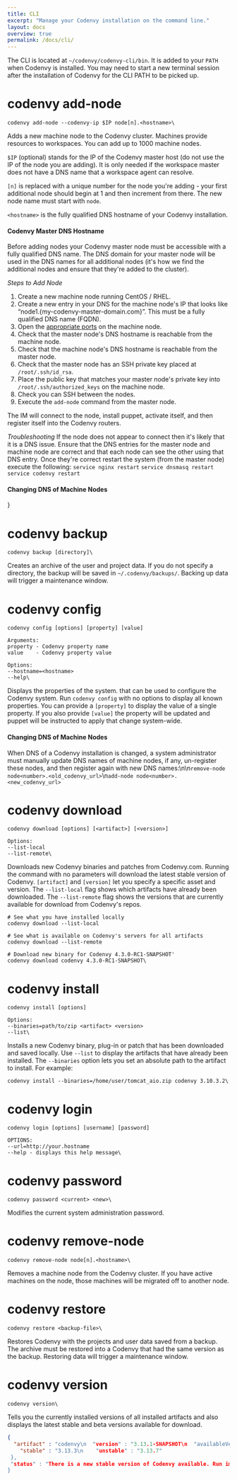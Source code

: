 ```yaml
---
title: CLI
excerpt: "Manage your Codenvy installation on the command line."
layout: docs
overview: true
permalink: /docs/cli/
---
```

The CLI is located at `~/codenvy/codenvy-cli/bin`. It is added to your `PATH` when Codenvy is installed.  You may need to start a new terminal session after the installation of Codenvy for the CLI PATH to be picked up.
# codenvy add-node  

```shell  
codenvy add-node --codenvy-ip $IP node[n].<hostname>\
```
Adds a new machine node to the Codenvy cluster. Machines provide resources to workspaces. You can add up to 1000 machine nodes.

`$IP` (optional) stands for the IP of the Codenvy master host (do not use the IP of the node you are adding). It is only needed if the workspace master does not have a DNS name that a workspace agent can resolve.

`[n]` is replaced with a unique number for the node you're adding - your first additional node should begin at 1 and then increment from there. The new node name must start with `node`.

`<hostname>` is the fully qualified DNS hostname of your Codenvy installation.
#### Codenvy Master DNS Hostname
Before adding nodes your Codenvy master node must be accessible with a fully qualified DNS name. The DNS domain for your master node will be used in the DNS names for all additional nodes (it's how we find the additional nodes and ensure that they're added to the cluster).  

*Steps to Add Node*
1. Create a new machine node running CentOS / RHEL.
2. Create a new entry in your DNS for the machine node's IP that looks like “node1.{my-codenvy-master-domain.com}”. This must be a fully qualified DNS name (FQDN).
3. Open the [appropriate ports](http://codenvy.readme.io/docs/architecture#section-machine-nodes-1-n-) on the machine node.
4. Check that the master node's DNS hostname is reachable from the machine node.
5. Check that the machine node's DNS hostname is reachable from the master node.
6. Check that the master node has an SSH private key placed at `/root/.ssh/id_rsa`.
7. Place the public key that matches your master node's private key into `/root/.ssh/authorized_keys` on the machine node.
8. Check you can SSH between the nodes.
9. Execute the `add-node` command from the master node.

The IM will connect to the node, install puppet, activate itself, and then register itself into the Codenvy routers.

*Troubleshooting*
If the node does not appear to connect then it's likely that it is a DNS issue. Ensure that the DNS entries for the master node and machine node are correct and that each node can see the other using that DNS entry. Once they're correct restart the system (from the master node) execute the following:
`service nginx restart`
`service dnsmasq restart`
`service codenvy restart`
#### Changing DNS of Machine Nodes
}  


# codenvy backup  

```shell  
codenvy backup [directory]\
```
Creates an archive of the user and project data. If you do not specify a directory, the backup will be saved in `~/.codenvy/backups/`.  Backing up data will trigger a maintenance window.
# codenvy config  

```shell  
codenvy config [options] [property] [value]

Arguments:
property - Codenvy property name
value    - Codenvy property value

Options:
--hostname=<hostname>
--help\
```
Displays the properties of the system. that can be used to configure the Codenvy system. Run `codenvy config` with no options to display all known properties. You can provide a `[property]` to display the value of a single property. If you also provide `[value]` the property will be updated and puppet will be instructed to apply that change system-wide.
#### Changing DNS of Machine Nodes
When DNS of a Codenvy installation is changed, a system administrator must manually update DNS names of machine nodes, if any, un-register these nodes, and then register again with new DNS names:\n\n`remove-node node<number>.<old_codenvy_url>`\n`add-node node<number>.<new_codenvy_url>`  


# codenvy download  

```shell  
codenvy download [options] [<artifact>] [<version>]

Options:
--list-local
--list-remote\
```
Downloads new Codenvy binaries and patches from Codenvy.com. Running the command with no parameters will download the latest stable version of Codenvy.  `[artifact]` and `[version]` let you specify a specific asset and version. The `--list-local` flag shows which artifacts have already been downloaded.  The `--list-remote` flag shows the versions that are currently available for download from Codenvy's repos.
```shell  
# See what you have installed locally
codenvy download --list-local

# See what is available on Codenvy's servers for all artifacts
codenvy download --list-remote

# Download new binary for Codenvy 4.3.0-RC1-SNAPSHOT'
codenvy download codenvy 4.3.0-RC1-SNAPSHOT\
```

# codenvy install  

```shell  
codenvy install [options]

Options:
--binaries=path/to/zip <artifact> <version>
--list\
```
Installs a new Codenvy binary, plug-in or patch that has been downloaded and saved locally. Use `--list` to display the artifacts that have already been installed.  The `--binaries` option lets you set an absolute path to the artifact to install.  For example:
```shell  
codenvy install --binaries=/home/user/tomcat_aio.zip codenvy 3.10.3.2\
```

# codenvy login  

```text  
codenvy login [options] [username] [password]

OPTIONS:
--url=http://your.hostname
--help - displays this help message\
```

# codenvy password  

```shell  
codenvy password <current> <new>\
```
Modifies the current system administration password.
# codenvy remove-node  

```shell  
codenvy remove-node node[n].<hostname>\
```
Removes a machine node from the Codenvy cluster. If you have active machines on the node, those machines will be migrated off to another node.
# codenvy restore  

```shell  
codenvy restore <backup-file>\
```
Restores Codenvy with the projects and user data saved from a backup. The archive must be restored into a Codenvy that had the same version as the backup. Restoring data will trigger a maintenance window.

# codenvy version  

```shell  
codenvy version\
```
Tells you the currently installed versions of all installed artifacts and also displays the latest stable and beta versions available for download.
```json  
{
  "artifact" : "codenvy\n  "version" : "3.13.1-SNAPSHOT\n  "availableVersion" : {
    "stable" : "3.13.3\n    "unstable" : "3.13.7"
 },
 "status" : "There is a new stable version of Codenvy available. Run im-download 3.13.3."
}
```
